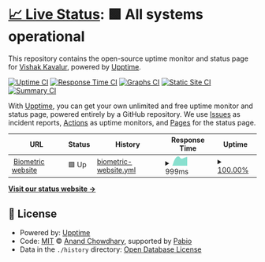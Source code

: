 # [📈 Live Status](https://vishak-kavalur.github.io/biometrik-uptime): <!--live status--> **🟩 All systems operational**

This repository contains the open-source uptime monitor and status page for [Vishak Kavalur](https://vishak-kavalur.github.io/biometrik-uptime), powered by [Upptime](https://github.com/upptime/upptime).

[![Uptime CI](https://github.com/vishak-kavalur/biometrik-uptime/workflows/Uptime%20CI/badge.svg)](https://github.com/vishak-kavalur/biometrik-uptime/actions?query=workflow%3A%22Uptime+CI%22)
[![Response Time CI](https://github.com/vishak-kavalur/biometrik-uptime/workflows/Response%20Time%20CI/badge.svg)](https://github.com/vishak-kavalur/biometrik-uptime/actions?query=workflow%3A%22Response+Time+CI%22)
[![Graphs CI](https://github.com/vishak-kavalur/biometrik-uptime/workflows/Graphs%20CI/badge.svg)](https://github.com/vishak-kavalur/biometrik-uptime/actions?query=workflow%3A%22Graphs+CI%22)
[![Static Site CI](https://github.com/vishak-kavalur/biometrik-uptime/workflows/Static%20Site%20CI/badge.svg)](https://github.com/vishak-kavalur/biometrik-uptime/actions?query=workflow%3A%22Static+Site+CI%22)
[![Summary CI](https://github.com/vishak-kavalur/biometrik-uptime/workflows/Summary%20CI/badge.svg)](https://github.com/vishak-kavalur/biometrik-uptime/actions?query=workflow%3A%22Summary+CI%22)

With [Upptime](https://upptime.js.org), you can get your own unlimited and free uptime monitor and status page, powered entirely by a GitHub repository. We use [Issues](https://github.com/vishak-kavalur/biometrik-uptime/issues) as incident reports, [Actions](https://github.com/vishak-kavalur/biometrik-uptime/actions) as uptime monitors, and [Pages](https://vishak-kavalur.github.io/biometrik-uptime) for the status page.

<!--start: status pages-->
<!-- This summary is generated by Upptime (https://github.com/upptime/upptime) -->
<!-- Do not edit this manually, your changes will be overwritten -->
<!-- prettier-ignore -->
| URL | Status | History | Response Time | Uptime |
| --- | ------ | ------- | ------------- | ------ |
| <img alt="" src="https://icons.duckduckgo.com/ip3/www.biometrik.in.ico" height="13"> [Biometric website](https://www.biometrik.in/) | 🟩 Up | [biometric-website.yml](https://github.com/vishak-kavalur/biometrik-uptime/commits/HEAD/history/biometric-website.yml) | <details><summary><img alt="Response time graph" src="./graphs/biometric-website/response-time-week.png" height="20"> 999ms</summary><br><a href="https://vishak-kavalur.github.io/biometrik-uptime/history/biometric-website"><img alt="Response time 999" src="https://img.shields.io/endpoint?url=https%3A%2F%2Fraw.githubusercontent.com%2Fvishak-kavalur%2Fbiometrik-uptime%2FHEAD%2Fapi%2Fbiometric-website%2Fresponse-time.json"></a><br><a href="https://vishak-kavalur.github.io/biometrik-uptime/history/biometric-website"><img alt="24-hour response time 999" src="https://img.shields.io/endpoint?url=https%3A%2F%2Fraw.githubusercontent.com%2Fvishak-kavalur%2Fbiometrik-uptime%2FHEAD%2Fapi%2Fbiometric-website%2Fresponse-time-day.json"></a><br><a href="https://vishak-kavalur.github.io/biometrik-uptime/history/biometric-website"><img alt="7-day response time 999" src="https://img.shields.io/endpoint?url=https%3A%2F%2Fraw.githubusercontent.com%2Fvishak-kavalur%2Fbiometrik-uptime%2FHEAD%2Fapi%2Fbiometric-website%2Fresponse-time-week.json"></a><br><a href="https://vishak-kavalur.github.io/biometrik-uptime/history/biometric-website"><img alt="30-day response time 999" src="https://img.shields.io/endpoint?url=https%3A%2F%2Fraw.githubusercontent.com%2Fvishak-kavalur%2Fbiometrik-uptime%2FHEAD%2Fapi%2Fbiometric-website%2Fresponse-time-month.json"></a><br><a href="https://vishak-kavalur.github.io/biometrik-uptime/history/biometric-website"><img alt="1-year response time 999" src="https://img.shields.io/endpoint?url=https%3A%2F%2Fraw.githubusercontent.com%2Fvishak-kavalur%2Fbiometrik-uptime%2FHEAD%2Fapi%2Fbiometric-website%2Fresponse-time-year.json"></a></details> | <details><summary><a href="https://vishak-kavalur.github.io/biometrik-uptime/history/biometric-website">100.00%</a></summary><a href="https://vishak-kavalur.github.io/biometrik-uptime/history/biometric-website"><img alt="All-time uptime 100.00%" src="https://img.shields.io/endpoint?url=https%3A%2F%2Fraw.githubusercontent.com%2Fvishak-kavalur%2Fbiometrik-uptime%2FHEAD%2Fapi%2Fbiometric-website%2Fuptime.json"></a><br><a href="https://vishak-kavalur.github.io/biometrik-uptime/history/biometric-website"><img alt="24-hour uptime 100.00%" src="https://img.shields.io/endpoint?url=https%3A%2F%2Fraw.githubusercontent.com%2Fvishak-kavalur%2Fbiometrik-uptime%2FHEAD%2Fapi%2Fbiometric-website%2Fuptime-day.json"></a><br><a href="https://vishak-kavalur.github.io/biometrik-uptime/history/biometric-website"><img alt="7-day uptime 100.00%" src="https://img.shields.io/endpoint?url=https%3A%2F%2Fraw.githubusercontent.com%2Fvishak-kavalur%2Fbiometrik-uptime%2FHEAD%2Fapi%2Fbiometric-website%2Fuptime-week.json"></a><br><a href="https://vishak-kavalur.github.io/biometrik-uptime/history/biometric-website"><img alt="30-day uptime 100.00%" src="https://img.shields.io/endpoint?url=https%3A%2F%2Fraw.githubusercontent.com%2Fvishak-kavalur%2Fbiometrik-uptime%2FHEAD%2Fapi%2Fbiometric-website%2Fuptime-month.json"></a><br><a href="https://vishak-kavalur.github.io/biometrik-uptime/history/biometric-website"><img alt="1-year uptime 100.00%" src="https://img.shields.io/endpoint?url=https%3A%2F%2Fraw.githubusercontent.com%2Fvishak-kavalur%2Fbiometrik-uptime%2FHEAD%2Fapi%2Fbiometric-website%2Fuptime-year.json"></a></details>

<!--end: status pages-->

[**Visit our status website →**](https://vishak-kavalur.github.io/biometrik-uptime)

## 📄 License

- Powered by: [Upptime](https://github.com/upptime/upptime)
- Code: [MIT](./LICENSE) © [Anand Chowdhary](https://anandchowdhary.com), supported by [Pabio](https://pabio.com)
- Data in the `./history` directory: [Open Database License](https://opendatacommons.org/licenses/odbl/1-0/)
